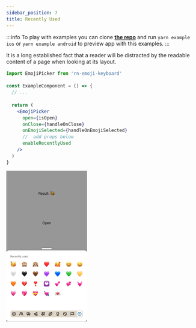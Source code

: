 ```yaml
---
sidebar_position: 7
title: Recently Used
---
```


:::info
To play with examples you can clone [**the repo**](https://github.com/TheWidlarzGroup/rn-emoji-keyboard.git) and run `yarn example ios` or `yarn example android` to preview app with this examples.
:::

It is a long established fact that a reader will be distracted by the readable content of a page when looking at its layout.

```jsx
import EmojiPicker from 'rn-emoji-keyboard'

const ExampleComponent = () => {
  // ...

  return (
    <EmojiPicker
      open={isOpen}
      onClose={handleOnClose}
      onEmojiSelected={handleOnEmojiSelected}
      //  add props below
      enableRecentlyUsed
    />
  )
}
```

![Preview](../../../assets/img/enable-recently-used-preview.jpg)
